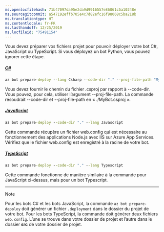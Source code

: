```yaml
---
ms.openlocfilehash: 71b47097da95e2da9d9916557e86061c5a10248e
ms.sourcegitcommit: a547192effb705e4c7d82efc16f98068c5ba218b
ms.translationtype: HT
ms.contentlocale: fr-FR
ms.lasthandoff: 12/25/2019
ms.locfileid: "75491154"
---
```


Vous devez préparer vos fichiers projet pour pouvoir déployer votre bot C#, JavaScript ou TypeScript. Si vous déployez un bot Python, vous pouvez ignorer cette étape.

<!-- **C# bots** -->
##### <a name="ctabcsharp"></a>[C#](#tab/csharp)

```cmd
az bot prepare-deploy --lang Csharp --code-dir "." --proj-file-path "MyBot.csproj"
```

Vous devez fournir le chemin du fichier .csproj par rapport à --code-dir. Vous pouvez, pour cela, utiliser l’argument --proj-file-path. La commande résoudrait --code-dir et --proj-file-path en « ./MyBot.csproj ».

<!-- **JavaScript bots** -->
##### <a name="javascripttabjavascript"></a>[JavaScript](#tab/javascript)

```cmd
az bot prepare-deploy --code-dir "." --lang Javascript
```

Cette commande récupère un fichier web.config qui est nécessaire au fonctionnement des applications Node.js avec IIS sur Azure App Services. Vérifiez que le fichier web.config est enregistré à la racine de votre bot.

<!-- **TypeScript bots** -->
##### <a name="typescripttabtypescript"></a>[TypeScript](#tab/typescript)

```cmd
az bot prepare-deploy --code-dir "." --lang Typescript
```

Cette commande fonctionne de manière similaire à la commande pour JavaScript ci-dessus, mais pour un bot Typescript.

---

> [!NOTE]
>  Pour les bots C# et les bots JavaScript, la commande `az bot prepare-depoloy` doit générer un fichier `.deployment` dans le dossier du projet de votre bot.
> Pour les bots TypeScript, la commande doit générer deux fichiers `web.config`. L’une se trouve dans votre dossier de projet et l’autre dans le dossier **src** de votre dossier de projet. 
